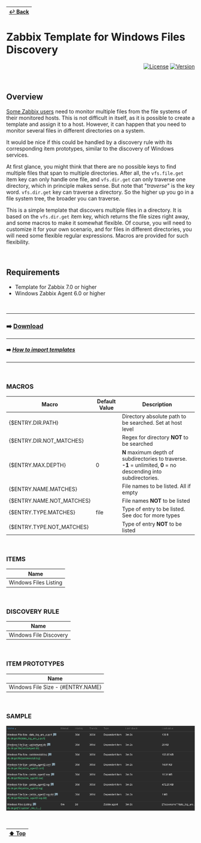 | [↩️ Back](./) |
| --- |

# Zabbix Template for Windows Files Discovery

<div align="right">

[![License](https://img.shields.io/badge/License-GPL3-blue?logo=opensourceinitiative&logoColor=fff)](./../../LICENSE)
[![Version](https://img.shields.io/badge/Version-701-blue?logo=gitforwindows&color=0aa8d2)](./windows_file_by_zabbix_agent.yaml)

</div>

<BR>

## Overview

[Some Zabbix users](https://www.zabbix.com/forum/zabbix-help/486606-flexible-template-for-monitoring-multiple-files) need to monitor multiple files from the file systems of their monitored hosts. This is not difficult in itself, as it is possible to create a template and assign it to a host. However, it can happen that you need to monitor several files in different directories on a system.

It would be nice if this could be handled by a discovery rule with its corresponding item prototypes, similar to the discovery of Windows services.

At first glance, you might think that there are no possible keys to find multiple files that span to multiple directories. After all, the `vfs.file.get` item key can only handle one file, and `vfs.dir.get` can only traverse one directory, which in principle makes sense. But note that "_traverse_" is the key word. `vfs.dir.get` key can traverse a directory. So the higher up you go in a file system tree, the broader you can traverse.

This is a simple template that discovers multiple files in a directory. It is based on the `vfs.dir.get` item key, which returns the file sizes right away, and some macros to make it somewhat flexible. Of course, you will need to customize it for your own scenario, and for files in different directories, you will need some flexible regular expressions. Macros are provided for such flexibility.

<BR>

## Requirements

- Template for Zabbix 7.0 or higher
- Windows Zabbix Agent 6.0 or higher

<BR>

---
### ➡️ [Download](./windows_file_by_zabbix_agent.yaml)
---
#### ➡️ [*How to import templates*](https://www.zabbix.com/documentation/current/en/manual/xml_export_import/templates#importing)
---

<BR>

### MACROS

| Macro                     | Default Value | Description |
| ------------------------- | ------------- | ----------- |
| {$ENTRY.DIR.PATH}         |               | Directory absolute path to be searched. Set at host level |
| {$ENTRY.DIR.NOT_MATCHES}  |               | Regex for directory **NOT** to be searched |
| {$ENTRY.MAX.DEPTH}        | 0             | **N** maximum depth of subdirectories to traverse. **-1** = unlimited, **0** = no descending into subdirectories. |
| {$ENTRY.NAME.MATCHES}     |               | File names to be listed. All if empty |
| {$ENTRY.NAME.NOT_MATCHES} |               | File names **NOT** to be listed |
| {$ENTRY.TYPE.MATCHES}     | file          | Type of entry to be listed. See doc for more types |
| {$ENTRY.TYPE.NOT_MATCHES} |               | Type of entry **NOT** to be listed |

<BR>

### ITEMS

| Name                  |
| --------------------- |
| Windows Files Listing |

<BR>

### DISCOVERY RULE

| Name                   |
| ---------------------- |
| Windows File Discovery |

<BR>

### ITEM PROTOTYPES

| Name                                                   |
| ---------------------------------- |
| Windows File Size - {\#ENTRY.NAME} |

<BR>

### SAMPLE
![Dashboard example](./image/sample_files.png)

<BR>

| [⬆️ Top](#zabbix-template-for-windows-files-discovery) |
| --- |
